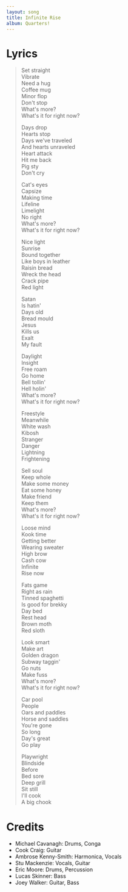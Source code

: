 ```yaml
---
layout: song
title: Infinite Rise
album: Quarters!
---
```


# Lyrics

> Set straight  
> Vibrate  
> Need a hug  
> Coffee mug  
> Minor flop  
> Don't stop  
> What's more?  
> What's it for right now?  
>  
> Days drop  
> Hearts stop  
> Days we've traveled  
> And hearts unraveled  
> Heart attack  
> Hit me back  
> Pig sty  
> Don't cry  
>  
> Cat's eyes  
> Capsize  
> Making time  
> Lifeline  
> Limelight  
> No right  
> What's more?  
> What's it for right now?  
>  
> Nice light  
> Sunrise  
> Bound together  
> Like boys in leather  
> Raisin bread  
> Wreck the head  
> Crack pipe  
> Red light  
>  
> Satan  
> Is hatin'  
> Days old  
> Bread mould  
> Jesus  
> Kills us  
> Exalt  
> My fault  
>  
> Daylight  
> Insight  
> Free roam  
> Go home  
> Bell tollin'  
> Hell holin'  
> What's more?  
> What's it for right now?  
>  
> Freestyle  
> Meanwhile  
> White wash  
> Kibosh  
> Stranger  
> Danger  
> Lightning  
> Frightening  
>  
> Sell soul  
> Keep whole  
> Make some money  
> Eat some honey  
> Make friend  
> Keep them  
> What's more?  
> What's it for right now?  
>  
> Loose mind  
> Kook time  
> Getting better  
> Wearing sweater  
> High brow  
> Cash cow  
> Infinite  
> Rise now  
>  
> Fats game  
> Right as rain  
> Tinned spaghetti  
> Is good for brekky  
> Day bed  
> Rest head  
> Brown moth  
> Red sloth  
>  
> Look smart  
> Make art  
> Golden dragon  
> Subway taggin'  
> Go nuts  
> Make fuss  
> What's more?  
> What's it for right now?  
>  
> Car pool  
> People  
> Oars and paddles  
> Horse and saddles  
> You're gone  
> So long  
> Day's great  
> Go play  
>  
> Playwright  
> Blindside  
> Before  
> Bed sore  
> Deep grill  
> Sit still  
> I'll cook  
> A big chook  

# Credits

* Michael Cavanagh: Drums, Conga
* Cook Craig: Guitar
* Ambrose Kenny-Smith: Harmonica, Vocals
* Stu Mackenzie: Vocals, Guitar
* Eric Moore: Drums, Percussion
* Lucas Skinner: Bass
* Joey Walker: Guitar, Bass
